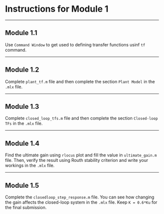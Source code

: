 # Instructions for Module 1

--------------------------------------------------------------------------------
## Module 1.1 

Use `Command Window` to get used to defining transfer functions usinf `tf` command.

--------------------------------------------------------------------------------
## Module 1.2

Complete `plant_tf.m` file and then complete the section `Plant Model` in the 
`.mlx` file.

--------------------------------------------------------------------------------
## Module 1.3

Complete `closed_loop_tfs.m` file and then complete the section `Closed-loop TFs`
in the `.mlx` file. 

--------------------------------------------------------------------------------
## Module 1.4

Find the ultimate gain using `rlocus` plot and fill the value in `ultimate_gain.m`
file. Then, verify the result using Routh stability criterion and write your
workings in the `.mlx` file.

--------------------------------------------------------------------------------
## Module 1.5

Complete the `closedloop_step_response.m` file. You can see how changing the gain
affects the closed-loop system in the `.mlx` file. Keep `K = 0.6*Ku` for the 
final submission.
